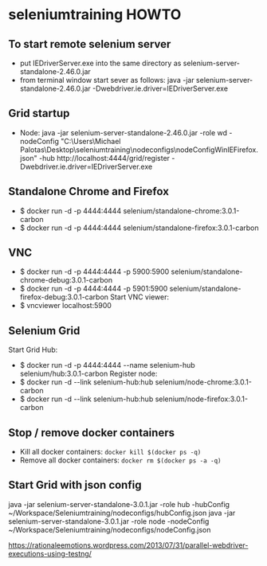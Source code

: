 # seleniumtraining HOWTO

## To start remote selenium server
- put IEDriverServer.exe into the same directory as selenium-server-standalone-2.46.0.jar
- from terminal window start sever as follows: java -jar selenium-server-standalone-2.46.0.jar -Dwebdriver.ie.driver=IEDriverServer.exe


## Grid startup
- Node: java -jar selenium-server-standalone-2.46.0.jar -role wd -nodeConfig "C:\Users\Michael Palotas\Desktop\seleniumtraining\nodeconfigs\nodeConfigWinIEFirefox.json" -hub http://localhost:4444/grid/register -Dwebdriver.ie.driver=IEDriverServer.exe

## Standalone Chrome and Firefox
- $ docker run -d -p 4444:4444 selenium/standalone-chrome:3.0.1-carbon
- $ docker run -d -p 4444:4444 selenium/standalone-firefox:3.0.1-carbon

## VNC 
- $ docker run -d -p 4444:4444 -p 5900:5900 selenium/standalone-chrome-debug:3.0.1-carbon
- $ docker run -d -p 4444:4444 -p 5901:5900 selenium/standalone-firefox-debug:3.0.1-carbon
Start VNC viewer:
- $ vncviewer localhost:5900



## Selenium Grid 
Start Grid Hub: 
- $ docker run -d -p 4444:4444 --name selenium-hub selenium/hub:3.0.1-carbon
Register node:
- $ docker run -d --link selenium-hub:hub selenium/node-chrome:3.0.1-carbon
- $ docker run -d --link selenium-hub:hub selenium/node-firefox:3.0.1-carbon

## Stop / remove docker containers
- Kill all docker containers: ```docker kill $(docker ps -q)```
- Remove all docker containers: ```docker rm $(docker ps -a -q)```

## Start Grid with json config
java -jar selenium-server-standalone-3.0.1.jar -role hub -hubConfig ~/Workspace/Seleniumtraining/nodeconfigs/hubConfig.json
java -jar selenium-server-standalone-3.0.1.jar -role node -nodeConfig ~/Workspace/Seleniumtraining/nodeconfigs/nodeConfig.json


https://rationaleemotions.wordpress.com/2013/07/31/parallel-webdriver-executions-using-testng/
